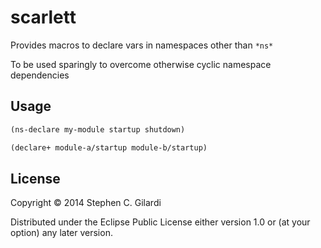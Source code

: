 # scarlett

Provides macros to declare vars in namespaces other than `*ns*`

To be used sparingly to overcome otherwise cyclic namespace dependencies

## Usage

```clojure
(ns-declare my-module startup shutdown)

(declare+ module-a/startup module-b/startup)
```

## License

Copyright © 2014 Stephen C. Gilardi

Distributed under the Eclipse Public License either version 1.0 or (at
your option) any later version.
